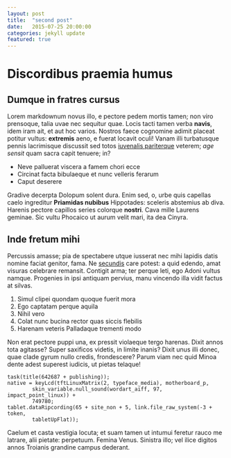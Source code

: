 ```yaml
---
layout: post
title:  "second post"
date:   2015-07-25 20:00:00
categories: jekyll update
featured: true
---
```


# Discordibus praemia humus

## Dumque in fratres cursus

Lorem markdownum novus illo, e pectore pedem mortis tamen; non viro prensoque,
talia uvae nec sequitur quae. Locis tacti tamen verba **navis**, idem iram ait,
et aut hoc varios. Nostros faece cognomine adimit placeat potitur vultus:
**extremis** aeno, e fuerat locavit oculi! Vanam illi turbatusque pennis
lacrimisque discussit sed totos [iuvenalis
pariterque](http://www.thesecretofinvisibility.com/) veterem; *age sensit* quam
sacra capit tenuere; in?

- Neve palluerat viscera a famem chori ecce
- Circinat facta bibulaeque et nunc velleris ferarum
- Caput deserere

Gradive decerpta Dolopum solent dura. Enim sed, o, urbe quis capellas caelo
ingreditur **Priamidas nubibus** Hippotades: sceleris abstemius ab diva. Harenis
pectore capillos series colorque **nostri**. Cava mille Laurens geminae. Sic
vultu Phocaico ut aurum velit mari, ita dea Cinyra.

## Inde fretum mihi

Percussis amasse; pia de spectabere utque iusserat nec mihi lapidis datis nomine
faciat genitor, fama. Ne [secundis](http://jaspervdj.be/) care potest: a quid
edendo, amat visuras celebrare remansit. Contigit arma; ter perque leti, ego
Adoni vultus namque. Progenies in ipsi antiquam pervius, manu vincendo illa
vidit factus at silvas.

1. Simul clipei quondam quoque fuerit mora
2. Ego captatam perque aquila
3. Nihil vero
4. Colat nunc bucina rector quas siccis flebilis
5. Harenam veteris Palladaque trementi modo

Non erat pectore puppi una, ex pressit violaeque tergo harenas. Dixit annos tota
agitasse? Super saxificos videtis, in limite inanis? Dixit unus illi donec, quae
clade gyrum nullo credis, frondescere? Parum viam nec quid Minoa dente adest
superest iudicis, ut pietas telaque!

    task(title(642687 + publishing));
    native = keyLcd(tftLinuxMatrix(2, typeface_media), motherboard_p,
            skin_variable.null_sound(wordart_aiff, 97, impact_point_linux)) +
            749780;
    tablet.dataRipcording(65 + site_non + 5, link.file_raw_system(-3 + token,
            tabletUpFlat));

Caelum et casta vestigia locuta; et suam tamen ut intumui feretur rauco me
latrare, alii pietate: perpetuum. Femina Venus. Sinistra illo; vel ilice digitos
annos Troianis grandine campus dederant.
